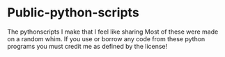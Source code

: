 # Public-python-scripts
The pythonscripts I make that I feel like sharing
Most of these were made on a random whim.
If you use or borrow any code from these python programs you must credit me as defined by the license!
